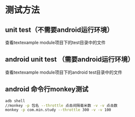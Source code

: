 # 测试方法

## unit test（不需要android运行环境）

查看textexample module项目下的test目录中的文件

## android unit test （需要android运行环境）

查看textexample module项目下的android test目录中的文件

## android 命令行monkey测试

```bash
adb shell
//monkey -p 包名 --throttle 点击间隔毫米数 -v -v 点击数
monkey -p com.min.study --throttle 300 -v -v 100
```
